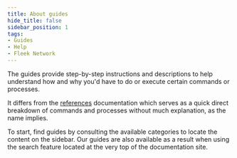 ```yaml
---
title: About guides
hide_title: false
sidebar_position: 1
tags:
- Guides
- Help
- Fleek Network
---
```


The guides provide step-by-step instructions and descriptions to help understand how and why you'd have to do or execute certain commands or processes.

It differs from the [references](/references) documentation which serves as a quick direct breakdown of commands and processes without much explanation, as the name implies.

To start, find guides by consulting the available categories to locate the content on the sidebar. Our guides are also available as a result when using the search feature located at the very top of the documentation site.
